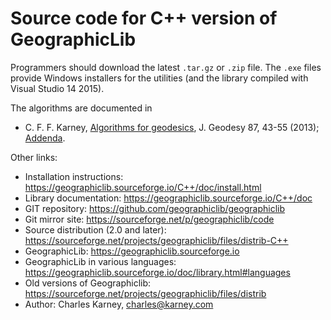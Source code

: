 # Source code for C++ version of GeographicLib

Programmers should download the latest `.tar.gz` or `.zip` file.  The
`.exe` files provide Windows installers for the utilities (and the
library compiled with Visual Studio 14 2015).

The algorithms are documented in

* C. F. F. Karney,
  [Algorithms for geodesics](https://doi.org/10.1007/s00190-012-0578-z),
  J. Geodesy 87, 43-55 (2013);
  [Addenda](https://geographiclib.sourceforge.io/misc/geod-addenda.html).

Other links:

* Installation instructions:
  https://geographiclib.sourceforge.io/C++/doc/install.html
* Library documentation: https://geographiclib.sourceforge.io/C++/doc
* GIT repository: https://github.com/geographiclib/geographiclib
* Git mirror site: https://sourceforge.net/p/geographiclib/code
* Source distribution (2.0 and later):
  https://sourceforge.net/projects/geographiclib/files/distrib-C++
* GeographicLib: https://geographiclib.sourceforge.io
* GeographicLib in various languages:
  https://geographiclib.sourceforge.io/doc/library.html#languages
* Old versions of Geographiclib:
  https://sourceforge.net/projects/geographiclib/files/distrib
* Author: Charles Karney, <charles@karney.com>

